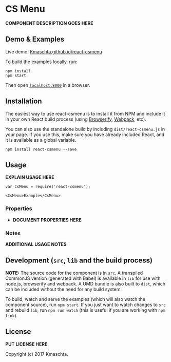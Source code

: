 # CS Menu

__COMPONENT DESCRIPTION GOES HERE__


## Demo & Examples

Live demo: [Kmaschta.github.io/react-csmenu](http://Kmaschta.github.io/react-csmenu/)

To build the examples locally, run:

```
npm install
npm start
```

Then open [`localhost:8000`](http://localhost:8000) in a browser.


## Installation

The easiest way to use react-csmenu is to install it from NPM and include it in your own React build process (using [Browserify](http://browserify.org), [Webpack](http://webpack.github.io/), etc).

You can also use the standalone build by including `dist/react-csmenu.js` in your page. If you use this, make sure you have already included React, and it is available as a global variable.

```
npm install react-csmenu --save
```


## Usage

__EXPLAIN USAGE HERE__

```
var CsMenu = require('react-csmenu');

<CsMenu>Example</CsMenu>
```

### Properties

* __DOCUMENT PROPERTIES HERE__

### Notes

__ADDITIONAL USAGE NOTES__


## Development (`src`, `lib` and the build process)

**NOTE:** The source code for the component is in `src`. A transpiled CommonJS version (generated with Babel) is available in `lib` for use with node.js, browserify and webpack. A UMD bundle is also built to `dist`, which can be included without the need for any build system.

To build, watch and serve the examples (which will also watch the component source), run `npm start`. If you just want to watch changes to `src` and rebuild `lib`, run `npm run watch` (this is useful if you are working with `npm link`).

## License

__PUT LICENSE HERE__

Copyright (c) 2017 Kmaschta.


